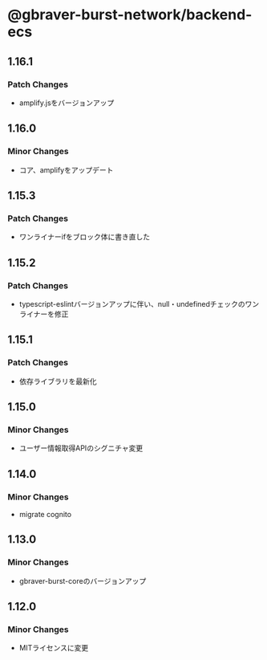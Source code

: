 # @gbraver-burst-network/backend-ecs

## 1.16.1

### Patch Changes

- amplify.jsをバージョンアップ

## 1.16.0

### Minor Changes

- コア、amplifyをアップデート

## 1.15.3

### Patch Changes

- ワンライナーifをブロック体に書き直した

## 1.15.2

### Patch Changes

- typescript-eslintバージョンアップに伴い、null・undefinedチェックのワンライナーを修正

## 1.15.1

### Patch Changes

- 依存ライブラリを最新化

## 1.15.0

### Minor Changes

- ユーザー情報取得APIのシグニチャ変更

## 1.14.0

### Minor Changes

- migrate cognito

## 1.13.0

### Minor Changes

- gbraver-burst-coreのバージョンアップ

## 1.12.0

### Minor Changes

- MITライセンスに変更
